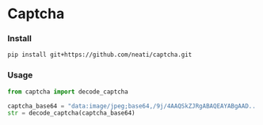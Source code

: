 # Captcha

### Install

```bash
pip install git+https://github.com/neati/captcha.git
```

### Usage

```python
from captcha import decode_captcha

captcha_base64 = "data:image/jpeg;base64,/9j/4AAQSkZJRgABAQEAYABgAAD..."
str = decode_captcha(captcha_base64)
```
